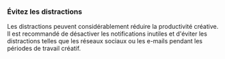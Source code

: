 ### Évitez les distractions
Les distractions peuvent considérablement réduire la productivité créative. Il est recommandé de désactiver les notifications inutiles et d'éviter les distractions telles que les réseaux sociaux ou les e-mails pendant les périodes de travail créatif.